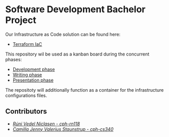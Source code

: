 # Software Development Bachelor Project

Our Infrastructure as Code solution can be found here:
- [Terraform IaC](https://github.com/Hold-Krykke-BA/Bachelor-Project/tree/main/iac)

This repository wil be used as a kanban board during the concurrent phases:
- [Development phase](https://github.com/Hold-Krykke-BA/Bachelor-Project/projects/1) 
- [Writing phase](https://github.com/Hold-Krykke-BA/Bachelor-Project/projects/2)  
- [Presentation phase](https://github.com/Hold-Krykke-BA/Bachelor-Project/projects/3)

The repositoty will additionally function as a container for the infrastructure configurations files. 

## Contributors
- _[Rúni Vedel Niclasen - cph-rn118](https://github.com/Runi-VN)_
- _[Camilla Jenny Valerius Staunstrup - cph-cs340](https://github.com/Castau)_
